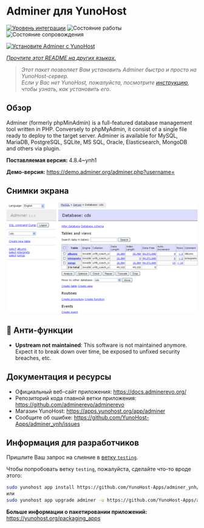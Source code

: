 <!--
Важно: этот README был автоматически сгенерирован <https://github.com/YunoHost/apps/tree/master/tools/readme_generator>
Он НЕ ДОЛЖЕН редактироваться вручную.
-->

# Adminer для YunoHost

[![Уровень интеграции](https://dash.yunohost.org/integration/adminer.svg)](https://ci-apps.yunohost.org/ci/apps/adminer/) ![Состояние работы](https://ci-apps.yunohost.org/ci/badges/adminer.status.svg) ![Состояние сопровождения](https://ci-apps.yunohost.org/ci/badges/adminer.maintain.svg)

[![Установите Adminer с YunoHost](https://install-app.yunohost.org/install-with-yunohost.svg)](https://install-app.yunohost.org/?app=adminer)

*[Прочтите этот README на других языках.](./ALL_README.md)*

> *Этот пакет позволяет Вам установить Adminer быстро и просто на YunoHost-сервер.*  
> *Если у Вас нет YunoHost, пожалуйста, посмотрите [инструкцию](https://yunohost.org/install), чтобы узнать, как установить его.*

## Обзор

Adminer (formerly phpMinAdmin) is a full-featured database management tool written in PHP. Conversely to phpMyAdmin, it consist of a single file ready to deploy to the target server. Adminer is available for MySQL, MariaDB, PostgreSQL, SQLite, MS SQL, Oracle, Elasticsearch, MongoDB and others via plugin.

**Поставляемая версия:** 4.8.4~ynh1

**Демо-версия:** <https://demo.adminer.org/adminer.php?username=>

## Снимки экрана

![Снимок экрана Adminer](./doc/screenshots/screenshot.png)

## :red_circle: Анти-функции

- **Upstream not maintained**: This software is not maintained anymore. Expect it to break down over time, be exposed to unfixed security breaches, etc.

## Документация и ресурсы

- Официальный веб-сайт приложения: <https://docs.adminerevo.org/>
- Репозиторий кода главной ветки приложения: <https://github.com/adminerevo/adminerevo>
- Магазин YunoHost: <https://apps.yunohost.org/app/adminer>
- Сообщите об ошибке: <https://github.com/YunoHost-Apps/adminer_ynh/issues>

## Информация для разработчиков

Пришлите Ваш запрос на слияние в [ветку `testing`](https://github.com/YunoHost-Apps/adminer_ynh/tree/testing).

Чтобы попробовать ветку `testing`, пожалуйста, сделайте что-то вроде этого:

```bash
sudo yunohost app install https://github.com/YunoHost-Apps/adminer_ynh/tree/testing --debug
или
sudo yunohost app upgrade adminer -u https://github.com/YunoHost-Apps/adminer_ynh/tree/testing --debug
```

**Больше информации о пакетировании приложений:** <https://yunohost.org/packaging_apps>

